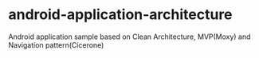 # android-application-architecture
Android application sample based on Clean Architecture, MVP(Moxy) and Navigation pattern(Cicerone)